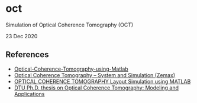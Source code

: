 # oct
Simulation of Optical Coherence Tomography (OCT)

23 Dec 2020

## References

* [Optical-Coherence-Tomography-using-Matlab](https://github.com/shbkd/Optical-Coherence-Tomography-using-Matlab)
* [Optical Coherence Tomography – System and Simulation (Zemax)](https://www.youtube.com/watch?v=MvCzGLSMqNM)
* [OPTICAL COHERENCE TOMOGRAPHY Layout Simulation using MATLAB](https://estudogeral.sib.uc.pt/bitstream/10316/31107/1/MasterThesis_PatriciaCarvalho.pdf)
* [DTU Ph.D. thesis on Optical Coherence Tomography: Modeling and Applications](https://www.google.com/url?sa=t&rct=j&q=&esrc=s&source=web&cd=&ved=2ahUKEwjkqazyteTtAhXD-6QKHdQ4CPAQFjACegQIAxAC&url=https%3A%2F%2Forbit.dtu.dk%2Ffiles%2F7810773%2F827B3d01.pdf&usg=AOvVaw0M_E68vavnHRyagOEP9NwA)
